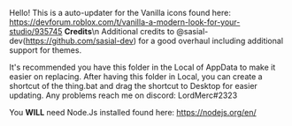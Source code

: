 Hello! This is a auto-updater for the Vanilla icons found here: https://devforum.roblox.com/t/vanilla-a-modern-look-for-your-studio/935745
**Credits**\n
Additional credits to @sasial-dev(https://github.com/sasial-dev) for a good overhaul including additional support for themes.

It's recommended you have this folder in the Local of AppData to make it easier on replacing.
After having this folder in Local, you can create a shortcut of the thing.bat and drag the shortcut to Desktop for easier updating. Any problems reach me on discord: LordMerc#2323

You **WILL** need Node.Js installed found here: https://nodejs.org/en/
